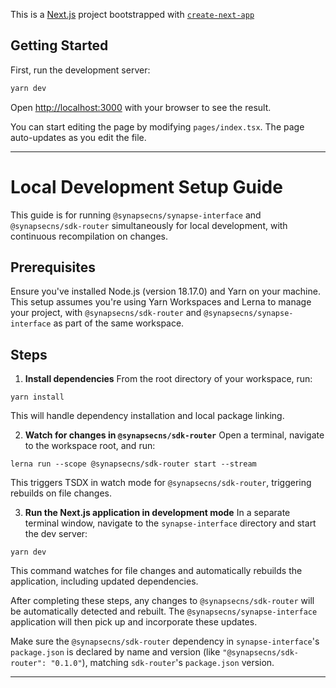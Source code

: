 This is a [Next.js](https://nextjs.org/) project bootstrapped with [`create-next-app`](https://github.com/vercel/next.js/tree/canary/packages/create-next-app)

## Getting Started

First, run the development server:

```bash
yarn dev
```

Open [http://localhost:3000](http://localhost:3000) with your browser to see the result.

You can start editing the page by modifying `pages/index.tsx`. The page auto-updates as you edit the file.

---

# Local Development Setup Guide

This guide is for running `@synapsecns/synapse-interface` and `@synapsecns/sdk-router` simultaneously for local development, with continuous recompilation on changes.

## Prerequisites

Ensure you've installed Node.js (version 18.17.0) and Yarn on your machine. This setup assumes you're using Yarn Workspaces and Lerna to manage your project, with `@synapsecns/sdk-router` and `@synapsecns/synapse-interface` as part of the same workspace.

## Steps

1. **Install dependencies**
   From the root directory of your workspace, run:

```shell
yarn install
```

This will handle dependency installation and local package linking.

2. **Watch for changes in `@synapsecns/sdk-router`**
   Open a terminal, navigate to the workspace root, and run:

```shell
lerna run --scope @synapsecns/sdk-router start --stream
```

This triggers TSDX in watch mode for `@synapsecns/sdk-router`, triggering rebuilds on file changes.

3. **Run the Next.js application in development mode**
   In a separate terminal window, navigate to the `synapse-interface` directory and start the dev server:

```shell
yarn dev
```

This command watches for file changes and automatically rebuilds the application, including updated dependencies.

After completing these steps, any changes to `@synapsecns/sdk-router` will be automatically detected and rebuilt. The `@synapsecns/synapse-interface` application will then pick up and incorporate these updates.

Make sure the `@synapsecns/sdk-router` dependency in `synapse-interface`'s `package.json` is declared by name and version (like `"@synapsecns/sdk-router": "0.1.0"`), matching `sdk-router`'s `package.json` version.

---
